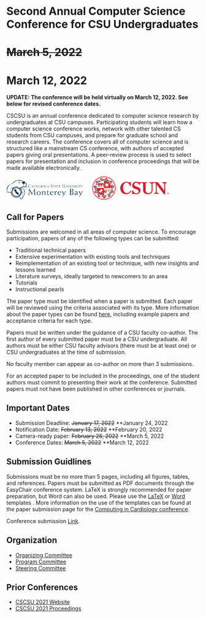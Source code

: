 # Second Annual Computer Science Conference for CSU Undergraduates
# ~~March 5, 2022~~ 
# March 12, 2022

**UPDATE: The conference will be held virtually on March 12, 2022. See below for revised conference dates.**

CSCSU is an annual conference dedicated to computer science research by undergraduates at CSU campuses. Participating students will learn how a computer science conference works, network with other talented CS students from CSU campuses, and prepare for graduate school and research careers. The conference covers all of computer science and is structured like a mainstream CS conference, with authors of accepted papers giving oral presentations. A peer-review process is used to select papers for presentation and inclusion in conference proceedings that will be made available electronically.

<img src="csumb.png" width="200"/>&nbsp;&nbsp;&nbsp;&nbsp;&nbsp;&nbsp;<img src="csun.png" width="200"/>

## Call for Papers ##
Submissions are welcomed in all areas of computer science. To encourage participation, papers of any of the following types can be submitted:

* Traditional technical papers
* Extensive experimentation with existing tools and techniques
* Reimplementation of an existing tool or technique, with new insights and lessons learned
* Literature surveys, ideally targeted to newcomers to an area
* Tutorials
* Instructional pearls

The paper type must be identified when a paper is submitted. Each paper will be reviewed using the criteria associated with its type. More information about the paper types can be found [here](https://cscsu-conference.github.io/Paper%20types%202022.pdf), including example papers and acceptance criteria for each type.

Papers must be written under the guidance of a CSU faculty co-author. The first author of every submitted paper must be a CSU undergraduate. All authors must be either CSU faculty advisors (there must be at least one) or CSU undergraduates at the time of submission.

No faculty member can appear as co-author on more than 3 submissions.

For an accepted paper to be included in the proceedings, one of the student authors must commit to presenting their work at the conference. Submitted papers must not have been published in other conferences or journals.

## Important Dates ##

* Submission Deadline: ~~January 17, 2022~~   **January 24, 2022
* Notification Date: ~~February 13, 2022~~    **February 20, 2022
* Camera-ready paper: ~~February 26, 2022~~   **March 5, 2022
* Conference Dates: ~~March 5, 2022~~         **March 12, 2022

## Submission Guidlines
Submissions must be no more than 5 pages, including all figures, tables, and references. Papers must be submitted as PDF documents through the EasyChair conference system. LaTeX is strongly recommended for paper preparation, but Word can also be used. Please use the [LaTeX](https://cscsu-conference.github.io/LatexTemplate.zip) or [Word](https://cscsu-conference.github.io/WordTemplate.docx) templates . More information on the use of the templates can be found at the paper submission page for the [Computing in Cardiology conference](http://www.cinc.org/instructions-for-preparing-and-submitting-full-papers/).

Conference submission [Link](https://easychair.org/conferences/?conf=cscsu2022).

## Organization

* [Organizing Committee](./organizing_comm.html)
* [Program Committee](./program_comm.html)
* [Steering Committee](./steering_comm.html)

## Prior Conferences

* [CSCSU 2021 Website](./index21.html)
* [CSCSU 2021 Proceedings](https://scholarworks.calstate.edu/collections/zp38wj490?locale=en)
